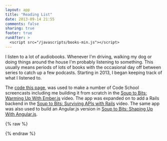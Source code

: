 ```yaml
---
layout: app
title: "Reading List"
date: 2013-09-14 21:55
comments: false
sharing: true
footer: true
runAfter: >
  <script src="/javascripts/books-min.js"></script>
---
```


I listen to a lot of audiobooks. Whenever I'm driving, walking my dog or doing things around the house I'm probably listening to something. This usually means periods of lots of books with the occasional day off between series to catch up a few podcasts. Starting in 2013, I began keeping track of what I listened to.

The [code this page](https://github.com/codeschool/EmberReadinglist), was used to make a number of Code School screencasts including me building it from scratch in the [Soup to Bits: Warming Up With Ember.js](https://www.codeschool.com/code_tv/soup-to-bits-warming-up-with-ember) video. The app was expanded on to add a Rails backend in the [Soup to Bits: Surviving APIs with Rails](https://www.codeschool.com/code_tv/soup-to-bits-surviving-apis-with-rails) video. The same app was also used to build an Angular.js version in [Soup to Bits: Shaping Up With Angular.js](https://www.codeschool.com/code_tv/soup-to-bits-shaping-up-with-angular-js).

{% raw %}
<div id='app'></div>

<script type='text/x-handlebars' data-template-name='application'>
<div class='row'>
  <div class='col-md-10'>
    {{outlet}}
    {{outlet 'books'}}
  </div>

  <div class='col-md-2'>
    <div class="list-group">
      {{render 'genres'}}
    </div>
  </div>
</div>
</script>

<script type='text/x-handlebars' data-template-name='books'>
<ul class="list-unstyled books">
{{#each filteredContent}}
  {{book-item book=this tagName='li' class='row book'}}
{{/each}}
</ul>
</script>

<script type='text/x-handlebars' data-template-name='index'>
  <ol class="breadcrumb">
    <li>Books</li>
  </ol>
</script>

<script type='text/x-handlebars' data-template-name='genre'>
  <ol class="breadcrumb">
    <li>{{#link-to 'index'}}Books{{/link-to}}</li>
    <li>{{name}}</li>
  </ol>
</script>

<script type='text/x-handlebars' data-template-name='genres'>
<h2>Filters</h2>
<ul class='list-unstyled'>
  <li id='filter-all'>{{#link-to 'index' classNames="label label-default"}}All Books{{/link-to}}</li>
  <li id='filter-read-in-2013'>{{#link-to 'index' classNames="label label-default"}}Read in 2013{{/link-to}}</li>
</ul>

<div id='filter-genres'>
  <h2>Genres</h2>
  <ul class='list-unstyled'>
    {{#each}}
      <li>
        {{#link-to 'genre' this classNames="label label-primary"}}
          {{name}}
        {{/link-to}}
      </li>
    {{/each}}
  </div>
</div>

<div id='filter-ratings'>
  <h2>Rating</h2>
  <ul class='list-unstyled'>
    <li>{{#link-to 'index' classNames="label label-success"}}5{{/link-to}}</li>
    <li>{{#link-to 'index' classNames="label label-success"}}4+{{/link-to}}</li>
    <li>{{#link-to 'index' classNames="label label-success"}}3+{{/link-to}}</li>
    <li>{{#link-to 'index' classNames="label label-success"}}2+{{/link-to}}</li>
    <li>{{#link-to 'index' classNames="label label-success"}}1+{{/link-to}}</li>
  </ul>
</div>

<div id='filter-format'>
  <h2>Format</h2>
  <ul class='list-unstyled'>
    <li>{{#link-to 'index' classNames="label label-info"}}Audiobook{{/link-to}}</li>
    <li>{{#link-to 'index' classNames="label label-info"}}Book{{/link-to}}</li>
  </ul>
</div>
</script>

<script type='text/x-handlebars' data-template-name='components/book-item'>
<div class='col-xs-2'>
  <a {{bind-attr href='book.url'}} target='_blank'>
    <img {{bind-attr src='book.image_url'}} />
  </a>
  <p class='rating'><span class='rate'>{{book.rating}}</span> / <span class='rate-outof'>5</span></p>
</div>

<div class='col-xs-10'>
  <h3>{{book.title}}</h3>
  {{#if book.review }}{{markdown book.review}}{{/if}}

  <p class='meta'>
    <ul class='list-inline genres'>
      {{#each genre in book.genres}}
        {{book-genre genre=genre tagName='li'}}
      {{/each}}
    </ul>
    <span class='date-read'>
      {{#if book.finished_at }}
        Read from {{formatDate book.started_at}} - {{formatDate book.finished_at}}.
      {{else}}
        Started on {{formatDate book.started_at}}, reading now.
      {{/if}}
    </span>
  </p>
</div>
</script>

<script type='text/x-handlebars' data-template-name='components/book-genre'>
{{#link-to 'genre' genre class='label label-primary'}}{{genre.name}}{{/link-to}}
</script>
{% endraw %}
